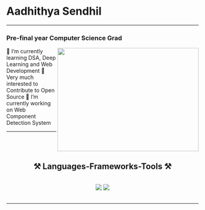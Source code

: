 #  Aadhithya Sendhil
---
### Pre-final year Computer Science Grad
<img align="right" width='370' height='270' src='https://media1.tenor.com/m/41I-iMyClCgAAAAd/programmer-programming.gif'>
 🌱 I’m currently learning DSA, Deep Learning and Web Development
 👯 Very much interested to Contribute to Open Source
 🔭 I’m currently working on Web Component Detection System

 <hr/>
 <br>
 <br>
 
<h2 align="center">⚒️ Languages-Frameworks-Tools ⚒️</h2>
<br/>
<div align="center">
    <img src="https://skillicons.dev/icons?i=react,bootstrap,mui,html,css,vscode,github,figma,tailwind,git,r" />
    <img src="https://skillicons.dev/icons?i=nodejs,python,javascript,typescript,express,firebase,mongodb,c,java,nextjs,mysql,flask" /><br>
</div>

<br/>
<hr/>
<!--
**PazhayaSoru/PazhayaSoru** is a ✨ _special_ ✨ repository because its `README.md` (this file) appears on your GitHub profile.

Here are some ideas to get you started:

- 🔭 I’m currently working on ...
- 🌱 I’m currently learning ...
- 👯 I’m looking to collaborate on ...
- 🤔 I’m looking for help with ...
- 💬 Ask me about ...
- 📫 How to reach me: ...
- 😄 Pronouns: ...
- ⚡ Fun fact: ...
-->
